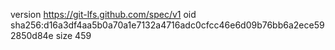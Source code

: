 version https://git-lfs.github.com/spec/v1
oid sha256:d16a3df4aa5b0a70a1e7132a4716adc0cfcc46e6d09b76bb6a2ece592850d84e
size 459
